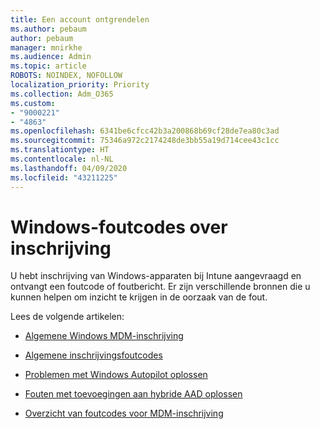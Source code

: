 ```yaml
---
title: Een account ontgrendelen
ms.author: pebaum
author: pebaum
manager: mnirkhe
ms.audience: Admin
ms.topic: article
ROBOTS: NOINDEX, NOFOLLOW
localization_priority: Priority
ms.collection: Adm_O365
ms.custom:
- "9000221"
- "4863"
ms.openlocfilehash: 6341be6cfcc42b3a200868b69cf28de7ea80c3ad
ms.sourcegitcommit: 75346a972c2174248de3bb55a19d714cee43c1cc
ms.translationtype: HT
ms.contentlocale: nl-NL
ms.lasthandoff: 04/09/2020
ms.locfileid: "43211225"
---
```

# <a name="windows-enrolment-error-codes"></a>Windows-foutcodes over inschrijving

U hebt inschrijving van Windows-apparaten bij Intune aangevraagd en ontvangt een foutcode of foutbericht. Er zijn verschillende bronnen die u kunnen helpen om inzicht te krijgen in de oorzaak van de fout.
 
Lees de volgende artikelen:

- [Algemene Windows MDM-inschrijving](https://docs.microsoft.com/mem/intune/enrollment/troubleshoot-windows-enrollment-errors)

- [Algemene inschrijvingsfoutcodes](https://docs.microsoft.com/mem/intune/enrollment/troubleshoot-device-enrollment-in-intune#general-enrollment-error-codes)

- [Problemen met Windows Autopilot oplossen](https://docs.microsoft.com/windows/deployment/windows-autopilot/troubleshooting)

- [Fouten met toevoegingen aan hybride AAD oplossen](https://docs.microsoft.com/azure/active-directory/devices/troubleshoot-hybrid-join-windows-current)

- [Overzicht van foutcodes voor MDM-inschrijving](https://docs.microsoft.com/windows/win32/mdmreg/mdm-registration-constants)
